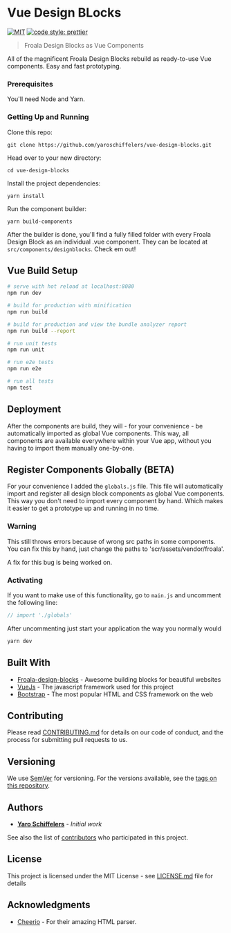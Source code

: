 # Vue Design BLocks

[![MIT](https://img.shields.io/npm/l/express.svg)](https://github.com/yaroschiffelers/vue-design-blocks/blob/master/LICENSE)
[![code style: prettier](https://img.shields.io/badge/code_style-prettier-ff69b4.svg?style=flat-square)](https://github.com/prettier/prettier)

> Froala Design Blocks as Vue Components

All of the magnificent Froala Design Blocks rebuild as ready-to-use Vue components. Easy and fast prototyping. 

### Prerequisites

You'll need Node and Yarn.

### Getting Up and Running

Clone this repo:

```
git clone https://github.com/yaroschiffelers/vue-design-blocks.git
```

Head over to your new directory:

```
cd vue-design-blocks
```

Install the project dependencies:

```
yarn install
```

Run the component builder:

```
yarn build-components
```

After the builder is done, you'll find a fully filled folder with every Froala Design Block as an individual .vue component. They can be located at ```src/components/designblocks```. Check em out! 

## Vue Build Setup 

``` bash
# serve with hot reload at localhost:8080
npm run dev

# build for production with minification
npm run build

# build for production and view the bundle analyzer report
npm run build --report

# run unit tests
npm run unit

# run e2e tests
npm run e2e

# run all tests
npm test
```

## Deployment

After the components are build, they will - for your convenience - be automatically imported as global Vue components. This way, all components are available everywhere within your Vue app, without you having to import them manually one-by-one. 

## Register Components Globally (BETA)

For your convenience I added the ```globals.js``` file. This file will automatically import and register all design block components as global Vue components. This way you don't need to import every component by hand. Which makes it easier to get a prototype up and running in no time.  

### Warning 

This still throws errors because of wrong src paths in some components. You can fix this by hand, just change the paths to 'scr/assets/vendor/froala'. 

A fix for this bug is being worked on. 

### Activating

If you want to make use of this functionality, go to ```main.js``` and uncomment the following line: 

```javascript
// import './globals' 
``` 

After uncommenting just start your application the way you normally would 

```bash
yarn dev
``` 

## Built With

* [Froala-design-blocks](https://www.froala.com/design-blocks) -  Awesome building blocks for beautiful websites
* [VueJs](https://vuejs.org/) - The javascript framework used for this project
* [Bootstrap](https://v4-alpha.getbootstrap.com/) - The most popular HTML and CSS framework on the web

## Contributing

Please read [CONTRIBUTING.md](CONTRIBUTING.md) for details on our code of conduct, and the process for submitting pull requests to us.

## Versioning

We use [SemVer](http://semver.org/) for versioning. For the versions available, see the [tags on this repository](https://github.com/yaroschiffelers/vue-design-blocks/tags). 

## Authors

* [**Yaro Schiffelers**](https://github.com/yaroschiffelers) - *Initial work* 

See also the list of [contributors](https://github.com/yaroschiffelers/vue-desing-blocks/contributors) who participated in this project.

## License

This project is licensed under the MIT License - see [LICENSE.md](LICENSE.md) file for details

## Acknowledgments

* [Cheerio](https://github.com/cheeriojs/cheerio) - For their amazing HTML parser. 
